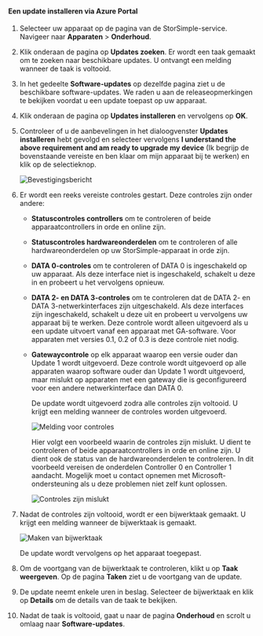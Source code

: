 <!--author=alkohli last changed: 02/06/17-->

#### <a name="to-install-an-update-from-the-azure-portal"></a>Een update installeren via Azure Portal

1. Selecteer uw apparaat op de pagina van de StorSimple-service. Navigeer naar **Apparaten** > **Onderhoud**.
2. Klik onderaan de pagina op **Updates zoeken**. Er wordt een taak gemaakt om te zoeken naar beschikbare updates. U ontvangt een melding wanneer de taak is voltooid.
3. In het gedeelte **Software-updates** op dezelfde pagina ziet u de beschikbare software-updates. We raden u aan de releaseopmerkingen te bekijken voordat u een update toepast op uw apparaat.
4. Klik onderaan de pagina op **Updates installeren** en vervolgens op **OK**.
5. Controleer of u de aanbevelingen in het dialoogvenster **Updates installeren** hebt gevolgd en selecteer vervolgens **I understand the above requirement and am ready to upgrade my device** (Ik begrijp de bovenstaande vereiste en ben klaar om mijn apparaat bij te werken) en klik op de selectieknop.
   
    ![Bevestigingsbericht](./media/storsimple-install-update2-via-portal/InstallUpdate12_2M.png)
6. Er wordt een reeks vereiste controles gestart. Deze controles zijn onder andere:
   
   * **Statuscontroles controllers** om te controleren of beide apparaatcontrollers in orde en online zijn.
   * **Statuscontroles hardwareonderdelen** om te controleren of alle hardwareonderdelen op uw StorSimple-apparaat in orde zijn.
   * **DATA 0-controles** om te controleren of DATA 0 is ingeschakeld op uw apparaat. Als deze interface niet is ingeschakeld, schakelt u deze in en probeert u het vervolgens opnieuw.
   * **DATA 2- en DATA 3-controles** om te controleren dat de DATA 2- en DATA 3-netwerkinterfaces zijn uitgeschakeld. Als deze interfaces zijn ingeschakeld, schakelt u deze uit en probeert u vervolgens uw apparaat bij te werken. Deze controle wordt alleen uitgevoerd als u een update uitvoert vanaf een apparaat met GA-software. Voor apparaten met versies 0.1, 0.2 of 0.3 is deze controle niet nodig.
   * **Gatewaycontrole** op elk apparaat waarop een versie ouder dan Update 1 wordt uitgevoerd. Deze controle wordt uitgevoerd op alle apparaten waarop software ouder dan Update 1 wordt uitgevoerd, maar mislukt op apparaten met een gateway die is geconfigureerd voor een andere netwerkinterface dan DATA 0.
     
     De update wordt uitgevoerd zodra alle controles zijn voltooid. U krijgt een melding wanneer de controles worden uitgevoerd.
     
     ![Melding voor controles](./media/storsimple-install-update2-via-portal/InstallUpdate12_3M.png)
     
     Hier volgt een voorbeeld waarin de controles zijn mislukt. U dient te controleren of beide apparaatcontrollers in orde en online zijn. U dient ook de status van de hardwareonderdelen te controleren. In dit voorbeeld vereisen de onderdelen Controller 0 en Controller 1 aandacht. Mogelijk moet u contact opnemen met Microsoft-ondersteuning als u deze problemen niet zelf kunt oplossen.
     
       ![Controles zijn mislukt](./media/storsimple-install-update2-via-portal/HCS_PreUpgradeChecksFailed-include.png)
7. Nadat de controles zijn voltooid, wordt er een bijwerktaak gemaakt. U krijgt een melding wanneer de bijwerktaak is gemaakt.
   
    ![Maken van bijwerktaak](./media/storsimple-install-update2-via-portal/InstallUpdate12_44M.png)
   
    De update wordt vervolgens op het apparaat toegepast.
    
8. Om de voortgang van de bijwerktaak te controleren, klikt u op **Taak weergeven**. Op de pagina **Taken** ziet u de voortgang van de update.
9. De update neemt enkele uren in beslag. Selecteer de bijwerktaak en klik op **Details** om de details van de taak te bekijken.
10. Nadat de taak is voltooid, gaat u naar de pagina **Onderhoud** en scrolt u omlaag naar **Software-updates**.

